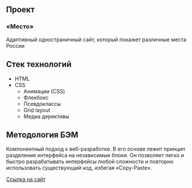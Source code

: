 ## Проект
### «Место»

Адаптивный одностраничный сайт, который покажет различные места России

## Стек технологий
* HTML
* CSS
    * Анимации (CSS)
    * Флекбокс
    * Псевдоклассы
    * Grid layout
    * Медиа дерективы

## Методология БЭМ
Компонентный подход к веб-разработке. В его основе лежит принцип разделения интерфейса на независимые блоки. Он позволяет легко и быстро разрабатывать интерфейсы любой сложности и повторно использовать существующий код, избегая «Copy-Paste».

[Ссылка на сайт](https://himany.github.io/mesto-project/)
